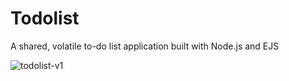 # Todolist

A shared, volatile to-do list application built with Node.js and EJS

![todolist-v1](https://github.com/gabrielgsa/todolist-v1/public/todolist-v1.PNG)
